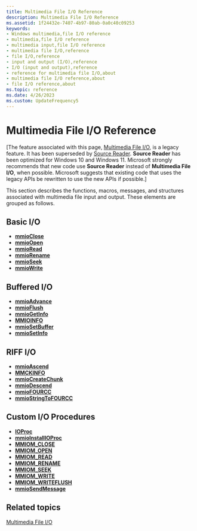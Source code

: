 ```yaml
---
title: Multimedia File I/O Reference
description: Multimedia File I/O Reference
ms.assetid: 1f24432e-7407-4b97-80ab-0a0c40c09253
keywords:
- Windows multimedia,file I/O reference
- multimedia,file I/O reference
- multimedia input,file I/O reference
- multimedia file I/O,reference
- file I/O,reference
- input and output (I/O),reference
- I/O (input and output),reference
- reference for multimedia file I/O,about
- multimedia file I/O reference,about
- file I/O reference,about
ms.topic: reference
ms.date: 4/26/2023
ms.custom: UpdateFrequency5
---
```


# Multimedia File I/O Reference

\[The feature associated with this page, [Multimedia File I/O](/windows/win32/multimedia/multimedia-file-i-o), is a legacy feature. It has been superseded by [Source Reader](/windows/win32/medfound/source-reader). **Source Reader** has been optimized for Windows 10 and Windows 11. Microsoft strongly recommends that new code use **Source Reader** instead of **Multimedia File I/O**, when possible. Microsoft suggests that existing code that uses the legacy APIs be rewritten to use the new APIs if possible.\]

This section describes the functions, macros, messages, and structures associated with multimedia file input and output. These elements are grouped as follows.

## Basic I/O

-   [**mmioClose**](/windows/win32/api/mmiscapi/nf-mmiscapi-mmioclose)
-   [**mmioOpen**](/windows/win32/api/mmiscapi/nf-mmiscapi-mmioopen)
-   [**mmioRead**](/windows/win32/api/mmiscapi/nf-mmiscapi-mmioread)
-   [**mmioRename**](/windows/win32/api/mmiscapi/nf-mmiscapi-mmiorename)
-   [**mmioSeek**](/windows/win32/api/mmiscapi/nf-mmiscapi-mmioseek)
-   [**mmioWrite**](/windows/win32/api/mmiscapi/nf-mmiscapi-mmiowrite)

## Buffered I/O

-   [**mmioAdvance**](/windows/win32/api/mmiscapi/nf-mmiscapi-mmioadvance)
-   [**mmioFlush**](/windows/win32/api/mmiscapi/nf-mmiscapi-mmioflush)
-   [**mmioGetInfo**](/windows/win32/api/mmiscapi/nf-mmiscapi-mmiogetinfo)
-   [**MMIOINFO**](/previous-versions//dd757322(v=vs.85))
-   [**mmioSetBuffer**](/windows/win32/api/mmiscapi/nf-mmiscapi-mmiosetbuffer)
-   [**mmioSetInfo**](/windows/win32/api/mmiscapi/nf-mmiscapi-mmiosetinfo)

## RIFF I/O

-   [**mmioAscend**](/windows/win32/api/mmiscapi/nf-mmiscapi-mmioascend)
-   [**MMCKINFO**](/windows/win32/api/mmiscapi/ns-mmiscapi-mmckinfo)
-   [**mmioCreateChunk**](/windows/win32/api/mmiscapi/nf-mmiscapi-mmiocreatechunk)
-   [**mmioDescend**](/windows/win32/api/mmiscapi/nf-mmiscapi-mmiodescend)
-   [**mmioFOURCC**](/windows/win32/api/vfw/nf-vfw-mmiofourcc)
-   [**mmioStringToFOURCC**](/windows/win32/api/mmiscapi/nf-mmiscapi-mmiostringtofourcc)

## Custom I/O Procedures

-   [**IOProc**](/previous-versions//dd757098(v=vs.85))
-   [**mmioInstallIOProc**](/windows/win32/api/mmiscapi/nf-mmiscapi-mmioinstallioproc)
-   [**MMIOM\_CLOSE**](mmiom-close.md)
-   [**MMIOM\_OPEN**](mmiom-open.md)
-   [**MMIOM\_READ**](mmiom-read.md)
-   [**MMIOM\_RENAME**](mmiom-rename.md)
-   [**MMIOM\_SEEK**](mmiom-seek.md)
-   [**MMIOM\_WRITE**](mmiom-write.md)
-   [**MMIOM\_WRITEFLUSH**](mmiom-writeflush.md)
-   [**mmioSendMessage**](/windows/win32/api/mmiscapi/nf-mmiscapi-mmiosendmessage)

## Related topics

<dl> <dt>

[Multimedia File I/O](multimedia-file-i-o.md)
</dt> </dl>

 

 
